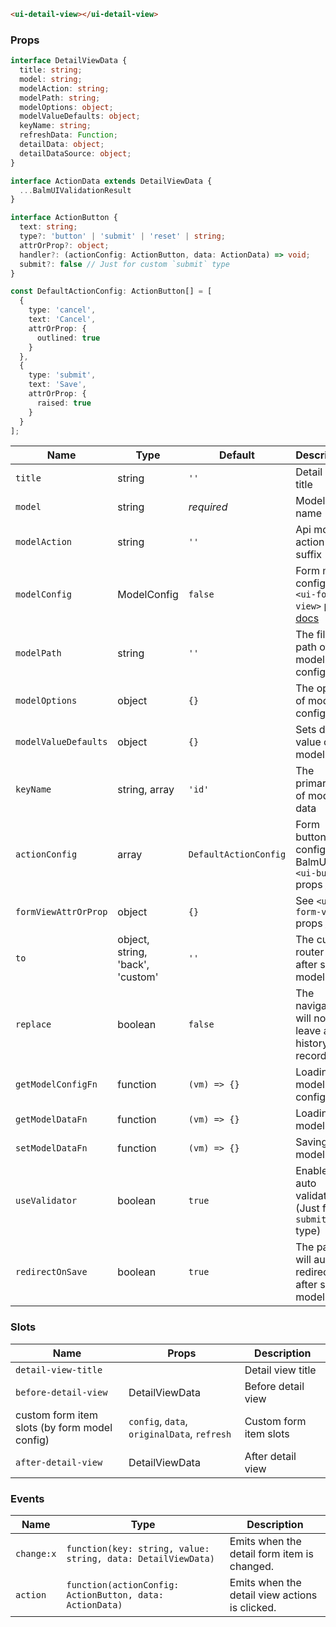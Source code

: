 ```html
<ui-detail-view></ui-detail-view>
```

### Props

```ts
interface DetailViewData {
  title: string;
  model: string;
  modelAction: string;
  modelPath: string;
  modelOptions: object;
  modelValueDefaults: object;
  keyName: string;
  refreshData: Function;
  detailData: object;
  detailDataSource: object;
}

interface ActionData extends DetailViewData {
  ...BalmUIValidationResult
}

interface ActionButton {
  text: string;
  type?: 'button' | 'submit' | 'reset' | string;
  attrOrProp?: object;
  handler?: (actionConfig: ActionButton, data: ActionData) => void;
  submit?: false // Just for custom `submit` type
}

const DefaultActionConfig: ActionButton[] = [
  {
    type: 'cancel',
    text: 'Cancel',
    attrOrProp: {
      outlined: true
    }
  },
  {
    type: 'submit',
    text: 'Save',
    attrOrProp: {
      raised: true
    }
  }
];
```

| Name                 | Type                             | Default               | Description                                                                                                |
| -------------------- | -------------------------------- | --------------------- | ---------------------------------------------------------------------------------------------------------- |
| `title`              | string                           | `''`                  | Detail view title                                                                                          |
| `model`              | string                           | _required_            | Model name                                                                                                 |
| `modelAction`        | string                           | `''`                  | Api model action suffix                                                                                    |
| `modelConfig`        | ModelConfig                      | `false`               | Form model config, see `<ui-form-view>` props [docs](/#/components/form-view)                              |
| `modelPath`          | string                           | `''`                  | The file path of model config                                                                              |
| `modelOptions`       | object                           | `{}`                  | The options of model config                                                                                |
| `modelValueDefaults` | object                           | `{}`                  | Sets default value of model data                                                                           |
| `keyName`            | string, array                    | `'id'`                | The primary key of model data                                                                              |
| `actionConfig`       | array                            | `DefaultActionConfig` | Form button config, see BalmUI `<ui-button>` props [docs](https://v8.material.balmjs.com/#/general/button) |
| `formViewAttrOrProp` | object                           | `{}`                  | See `<ui-form-view>` props [docs](/#/components/form-view)                                                 |
| `to`                 | object, string, 'back', 'custom' | `''`                  | The custom router link after saving model data                                                             |
| `replace`            | boolean                          | `false`               | The navigation will not leave a history record                                                             |
| `getModelConfigFn`   | function                         | `(vm) => {}`          | Loading model config                                                                                       |
| `getModelDataFn`     | function                         | `(vm) => {}`          | Loading model data                                                                                         |
| `setModelDataFn`     | function                         | `(vm) => {}`          | Saving model data                                                                                          |
| `useValidator`       | boolean                          | `true`                | Enables auto validator (Just for `submit` type)                                                            |
| `redirectOnSave`     | boolean                          | `true`                | The page will auto redirect after saving model data                                                        |

### Slots

| Name                                          | Props                                       | Description            |
| --------------------------------------------- | ------------------------------------------- | ---------------------- |
| `detail-view-title`                           |                                             | Detail view title      |
| `before-detail-view`                          | DetailViewData                              | Before detail view     |
| custom form item slots (by form model config) | `config`, `data`, `originalData`, `refresh` | Custom form item slots |
| `after-detail-view`                           | DetailViewData                              | After detail view      |

### Events

| Name       | Type                                                         | Description                                    |
| ---------- | ------------------------------------------------------------ | ---------------------------------------------- |
| `change:x` | `function(key: string, value: string, data: DetailViewData)` | Emits when the detail form item is changed.    |
| `action`   | `function(actionConfig: ActionButton, data: ActionData)`     | Emits when the detail view actions is clicked. |

